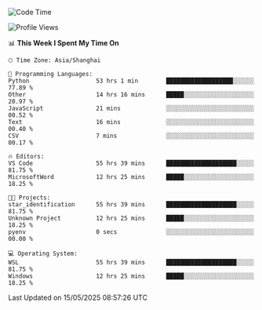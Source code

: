 <!--START_SECTION:waka-->
![Code Time](http://img.shields.io/badge/Code%20Time-2%2C845%20hrs-blue)

![Profile Views](http://img.shields.io/badge/Profile%20Views-0-blue)

📊 **This Week I Spent My Time On** 

```text
🕑︎ Time Zone: Asia/Shanghai

💬 Programming Languages: 
Python                   53 hrs 1 min        ███████████████████░░░░░░   77.89 % 
Other                    14 hrs 16 mins      █████░░░░░░░░░░░░░░░░░░░░   20.97 % 
JavaScript               21 mins             ░░░░░░░░░░░░░░░░░░░░░░░░░   00.52 % 
Text                     16 mins             ░░░░░░░░░░░░░░░░░░░░░░░░░   00.40 % 
CSV                      7 mins              ░░░░░░░░░░░░░░░░░░░░░░░░░   00.17 % 

🔥 Editors: 
VS Code                  55 hrs 39 mins      ████████████████████░░░░░   81.75 % 
MicrosoftWord            12 hrs 25 mins      █████░░░░░░░░░░░░░░░░░░░░   18.25 % 

🐱‍💻 Projects: 
star_identification      55 hrs 39 mins      ████████████████████░░░░░   81.75 % 
Unknown Project          12 hrs 25 mins      █████░░░░░░░░░░░░░░░░░░░░   18.25 % 
pyenv                    0 secs              ░░░░░░░░░░░░░░░░░░░░░░░░░   00.00 % 

💻 Operating System: 
WSL                      55 hrs 39 mins      ████████████████████░░░░░   81.75 % 
Windows                  12 hrs 25 mins      █████░░░░░░░░░░░░░░░░░░░░   18.25 % 
```


 Last Updated on 15/05/2025 08:57:26 UTC
<!--END_SECTION:waka-->